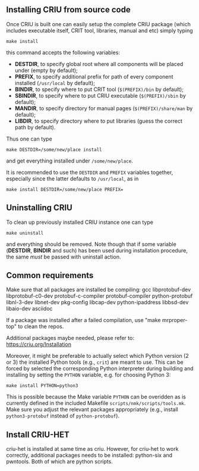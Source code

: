 ## Installing CRIU from source code

Once CRIU is built one can easily setup the complete CRIU package
(which includes executable itself, CRIT tool, libraries, manual
and etc) simply typing

    make install

this command accepts the following variables:

 * **DESTDIR**, to specify global root where all components will be placed under (empty by default);
 * **PREFIX**, to specify additional prefix for path of every component installed (`/usr/local` by default);
 * **BINDIR**, to specify where to put CRIT tool (`$(PREFIX)/bin` by default);
 * **SBINDIR**, to specify where to put CRIU executable (`$(PREFIX)/sbin` by default);
 * **MANDIR**, to specify directory for manual pages (`$(PREFIX)/share/man` by default);
 * **LIBDIR**, to specify directory where to put libraries (guess the correct path  by default).

Thus one can type

    make DESTDIR=/some/new/place install

and get everything installed under `/some/new/place`.

It is recommended to use the `DESTDIR` and `PREFIX` variables together, especially since the latter defaults to
`/usr/local`, as in

```
make install DESTDIR=/some/new/place PREFIX=
```

## Uninstalling CRIU

To clean up previously installed CRIU instance one can type

    make uninstall

and everything should be removed. Note though that if some variable (**DESTDIR**, **BINDIR**
and such) has been used during installation procedure, the same *must* be passed with
uninstall action.


## Common requirements

Make sure that all packages are installed be compiling:
gcc libprotobuf-dev libprotobuf-c0-dev protobuf-c-compiler protobuf-compiler python-protobuf
libnl-3-dev libnet-dev pkg-config libcap-dev python-ipaddress libbsd-dev libaio-dev asciidoc

If a package was installed after a failed compilation, use "make mrproper-top" to clean the repos.

Additional packages maybe needed, please refer to: https://criu.org/Installation

Moreover, it might be preferable to actually select which Python version (2 or 3) the installed Python tools (e.g.,
`crit`) are meant to use.
This can be forced by selected the corresponding Python interpreter during building and installing by setting the
`PYTHON` variable, e.g. for choosing Python 3:

```
make install PYTHON=python3
```

This is possible because the Make variable `PYTHON` can be overidden as is currently defined in the included Makefile
`scripts/nmk/scripts/tools.mk`. Make sure you adjust the relevant packages appropriately (e.g., install
`python3-protobuf` instead of `python-protobuf`).

## Install CRIU-HET

criu-het is installed at same time as criu. However, for criu-het to work correctly, additional
packages needs to be installed: python-six and pwntools. Both of which are python scripts.

